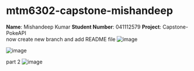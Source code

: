 # mtm6302-capstone-mishandeep
**Name**: Mishandeep Kumar 
**Student Number**: 041112579
**Project**: Capstone-PokeAPI <br>
now create new branch and add README file 
![image](https://github.com/mishandeepkumar/mtm6302-capstone-mishandeep/assets/139002729/2f65433f-a035-4404-a704-60b03ded15cd)

![image](https://github.com/mishandeepkumar/mtm6302-capstone-mishandeep/assets/139002729/f0c2636b-4258-4213-b238-3e3dcb77fe8c)

part 2
![image](https://github.com/mishandeepkumar/mtm6302-capstone-mishandeep/assets/139002729/292bcb57-3a49-4dfc-9e43-47b86df42aed)

